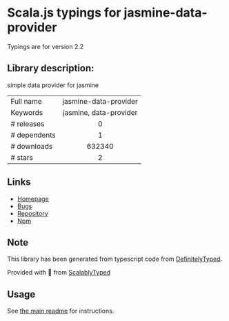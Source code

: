 
# Scala.js typings for jasmine-data-provider

Typings are for version 2.2

## Library description:
simple data provider for jasmine

|                    |                 |
| ------------------ | :-------------: |
| Full name          | jasmine-data-provider |
| Keywords           | jasmine, data-provider |
| # releases         | 0 |
| # dependents       | 1 |
| # downloads        | 632340 |
| # stars            | 2 |

## Links
- [Homepage](https://github.com/MortalFlesh/jasmine-data-provider)
- [Bugs](https://github.com/MortalFlesh/jasmine-data-provider/issues)
- [Repository](https://github.com/MortalFlesh/jasmine-data-provider)
- [Npm](https://www.npmjs.com/package/jasmine-data-provider)
    


## Note
This library has been generated from typescript code from [DefinitelyTyped](https://definitelytyped.org).

Provided with :purple_heart: from [ScalablyTyped](https://github.com/oyvindberg/ScalablyTyped)

## Usage
See [the main readme](../../readme.md) for instructions.


